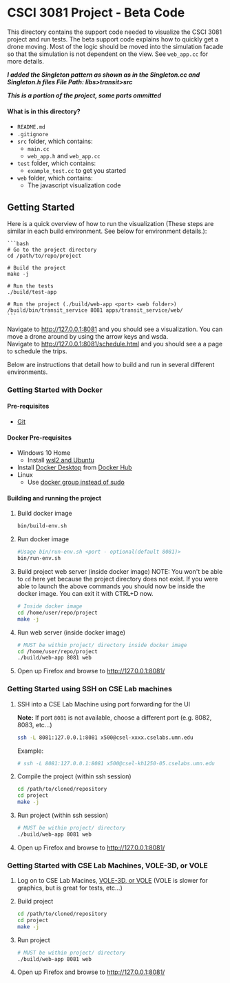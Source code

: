 # CSCI 3081 Project - Beta Code

This directory contains the support code needed to visualize the CSCI 3081 project and run tests.  The beta support code explains how to quickly get a drone moving.  Most of the logic should be moved into the simulation facade so that the simulation is not dependent on the view.  See <code>web_app.cc</code> for more details.

***I added the Singleton pattern as shown as in the Singleton.cc and Singleton.h files File Path: libs>transit>src***

***This is a portion of the project, some parts ommitted***

#### What is in this directory?
<ul>
  <li>  <code>README.md</code>
  <li>  <code>.gitignore</code>
  <li>  <code>src</code> folder, which contains:
    <ul>
      <li>  <code>main.cc</code>
      <li>  <code>web_app.h</code> and <code>web_app.cc</code>
    </ul>
  <li>  <code>test</code> folder, which contains:
    <ul>
      <li>  <code>example_test.cc</code> to get you started
    </ul>
  <li>  <code>web</code> folder, which contains:
    <ul>
      <li> The javascript visualization code
    </ul>
</ul>

## Getting Started

Here is a quick overview of how to run the visualization (These steps are similar in each build environment.  See below for environment details.):

    ```bash
    # Go to the project directory
    cd /path/to/repo/project
    
    # Build the project
    make -j
    
    # Run the tests
    ./build/test-app
    
    # Run the project (./build/web-app <port> <web folder>)
    /build/bin/transit_service 8081 apps/transit_service/web/
    ```
    
Navigate to http://127.0.0.1:8081 and you should see a visualization.  You can move a drone around by using the arrow keys and wsda.  
Navigate to http://127.0.0.1:8081/schedule.html and you should see a a page to schedule the trips.

Below are instructions that detail how to build and run in several different environments.  

### Getting Started with Docker

#### Pre-requisites
  * [Git](https://git-scm.com/)

#### Docker Pre-requisites
  * Windows 10 Home
    * Install [wsl2 and Ubuntu](https://www.youtube.com/watch?v=ilKQHAFeQR0&list=RDCMUCzLbHrU7U3cUDNQWWAqjceA&start_radio=1&t=7)
  * Install [Docker Desktop](https://hub.docker.com/?overlay=onboarding) from [Docker Hub](https://hub.docker.com/)
  * Linux
    * Use [docker group instead of sudo](https://www.digitalocean.com/community/tutorials/how-to-install-and-use-docker-on-ubuntu-18-04)

#### Building and running the project

1. Build docker image

    ```bash
    bin/build-env.sh
    ```

2. Run docker image

    ```bash
    #Usage bin/run-env.sh <port - optional(default 8081)>
    bin/run-env.sh
    ```
    
3. Build project web server (inside docker image) NOTE: You won't be able to `cd` here yet because the project directory does not exist. If you were able to launch the above commands you should now be inside the docker image. You can exit it with CTRL+D now.

    ```bash
    # Inside docker image
    cd /home/user/repo/project
    make -j
    ```
    
4. Run web server (inside docker image)

    ```bash
    # MUST be within project/ directory inside docker image
    cd /home/user/repo/project
    ./build/web-app 8081 web
    ```
    
5. Open up Firefox and browse to http://127.0.0.1:8081/


### Getting Started using SSH on CSE Lab machines

1. SSH into a CSE Lab Machine using port forwarding for the UI

   **Note:** If port `8081` is not available, choose a different port (e.g. 8082, 8083, etc...)

    ```bash
    ssh -L 8081:127.0.0.1:8081 x500@csel-xxxx.cselabs.umn.edu
    ```
    
    Example:
    ```bash
    # ssh -L 8081:127.0.0.1:8081 x500@csel-kh1250-05.cselabs.umn.edu
    ```

2. Compile the project (within ssh session)

    ```bash
    cd /path/to/cloned/repository
    cd project
    make -j
    ```
    
 2. Run project (within ssh session)

    ```bash
    # MUST be within project/ directory
    ./build/web-app 8081 web
    ```

5. Open up Firefox and browse to http://127.0.0.1:8081/

### Getting Started with CSE Lab Machines, VOLE-3D, or VOLE

1. Log on to CSE Lab Macines, [VOLE-3D, or VOLE](https://vole.cse.umn.edu/) (VOLE is slower for graphics, but is great for tests, etc...)

2. Build project

    ```bash
    cd /path/to/cloned/repository
    cd project
    make -j
    ```
    
 2. Run project

    ```bash
    # MUST be within project/ directory
    ./build/web-app 8081 web
    ```
    
 5. Open up Firefox and browse to http://127.0.0.1:8081/
